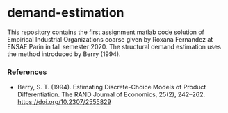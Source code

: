 # demand-estimation

This repository contains the first assignment matlab code solution of Empirical Industrial Organizations coarse given by Roxana Fernandez at ENSAE Parin in fall semester 2020.
The structural demand estimation uses the method introduced by Berry (1994).


### References
- Berry, S. T. (1994). Estimating Discrete-Choice Models of Product Differentiation. The RAND Journal of Economics, 25(2), 242–262. https://doi.org/10.2307/2555829
